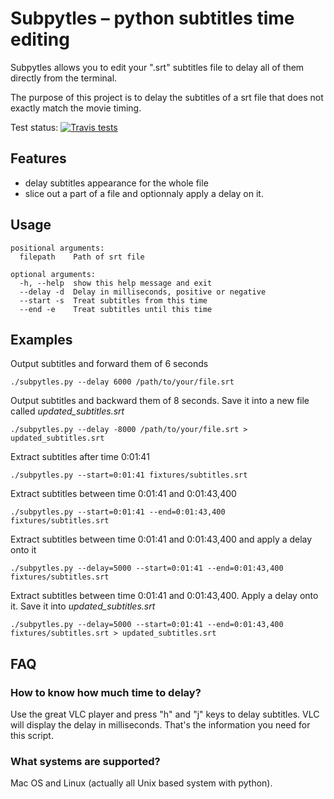 # Subpytles – python subtitles time editing

Subpytles allows you to edit your ".srt" subtitles file to delay all of them directly from the terminal.

The purpose of this project is to delay the subtitles of a srt file that does not exactly match the movie timing.

Test status: [![Travis tests](https://travis-ci.org/vinyll/subpytles.svg)](https://travis-ci.org/vinyll/subpytles)


## Features

- delay subtitles appearance for the whole file
- slice out a part of a file and optionnaly apply a delay on it.


## Usage

    positional arguments:
      filepath    Path of srt file

    optional arguments:
      -h, --help  show this help message and exit
      --delay -d  Delay in milliseconds, positive or negative
      --start -s  Treat subtitles from this time
      --end -e    Treat subtitles until this time


## Examples

Output subtitles and forward them of 6 seconds

    ./subpytles.py --delay 6000 /path/to/your/file.srt

Output subtitles and backward them of 8 seconds. Save it into a new file called _updated_subtitles.srt_

    ./subpytles.py --delay -8000 /path/to/your/file.srt > updated_subtitles.srt

Extract subtitles after time 0:01:41

    ./subpytles.py --start=0:01:41 fixtures/subtitles.srt

Extract subtitles between time 0:01:41 and 0:01:43,400

    ./subpytles.py --start=0:01:41 --end=0:01:43,400 fixtures/subtitles.srt

Extract subtitles between time 0:01:41 and 0:01:43,400 and apply a delay onto it

    ./subpytles.py --delay=5000 --start=0:01:41 --end=0:01:43,400 fixtures/subtitles.srt

Extract subtitles between time 0:01:41 and 0:01:43,400. Apply a delay onto it. Save it into _updated_subtitles.srt_

    ./subpytles.py --delay=5000 --start=0:01:41 --end=0:01:43,400 fixtures/subtitles.srt > updated_subtitles.srt


## FAQ

### How to know how much time to delay?

Use the great VLC player and press "h" and "j" keys to delay subtitles. VLC will display the delay in milliseconds. That's the information you need for this script.

### What systems are supported?

Mac OS and Linux (actually all Unix based system with python).
